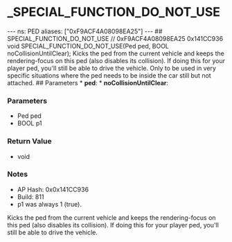 # _SPECIAL_FUNCTION_DO_NOT_USE

--- ns: PED aliases: ["0xF9ACF4A08098EA25"] --- ## SPECIAL_FUNCTION_DO_NOT_USE  // 0xF9ACF4A08098EA25 0x141CC936 void SPECIAL_FUNCTION_DO_NOT_USE(Ped ped, BOOL noCollisionUntilClear);  Kicks the ped from the current vehicle and keeps the rendering-focus on this ped (also disables its collision). If doing this for your player ped, you'll still be able to drive the vehicle. Only to be used in very specific situations where the ped needs to be inside the car still but not attached.  ## Parameters * **ped**: * **noCollisionUntilClear**:

### Parameters
* Ped ped
* BOOL p1

### Return Value
* void

### Notes
* AP Hash: 0x0x141CC936
* Build: 811
* p1 was always 1 (true).

Kicks the ped from the current vehicle and keeps the rendering-focus on this ped (also disables its collision). If doing this for your player ped, you'll still be able to drive the vehicle.

